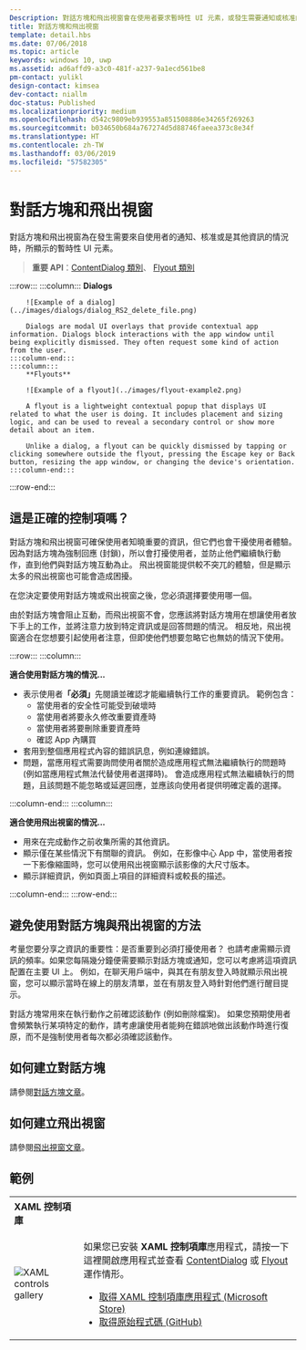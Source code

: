 ```yaml
---
Description: 對話方塊和飛出視窗會在使用者要求暫時性 UI 元素，或發生需要通知或核准的情況時顯示暫時性 UI 元素。
title: 對話方塊和飛出視窗
template: detail.hbs
ms.date: 07/06/2018
ms.topic: article
keywords: windows 10, uwp
ms.assetid: ad6affd9-a3c0-481f-a237-9a1ecd561be8
pm-contact: yulikl
design-contact: kimsea
dev-contact: niallm
doc-status: Published
ms.localizationpriority: medium
ms.openlocfilehash: d542c9809eb939553a851508886e34265f269263
ms.sourcegitcommit: b034650b684a767274d5d88746faeea373c8e34f
ms.translationtype: HT
ms.contentlocale: zh-TW
ms.lasthandoff: 03/06/2019
ms.locfileid: "57582305"
---
```

# <a name="dialogs-and-flyouts"></a>對話方塊和飛出視窗



對話方塊和飛出視窗為在發生需要來自使用者的通知、核准或是其他資訊的情況時，所顯示的暫時性 UI 元素。

> **重要 API**：[ContentDialog 類別](/uwp/api/Windows.UI.Xaml.Controls.ContentDialog)、 [Flyout 類別](/uwp/api/Windows.UI.Xaml.Controls.Flyout)


:::row:::
    :::column:::
        **Dialogs**
        
        ![Example of a dialog](../images/dialogs/dialog_RS2_delete_file.png)

        Dialogs are modal UI overlays that provide contextual app information. Dialogs block interactions with the app window until being explicitly dismissed. They often request some kind of action from the user.
    :::column-end:::
    :::column::: 
        **Flyouts**

        ![Example of a flyout](../images/flyout-example2.png)

        A flyout is a lightweight contextual popup that displays UI related to what the user is doing. It includes placement and sizing logic, and can be used to reveal a secondary control or show more detail about an item.

        Unlike a dialog, a flyout can be quickly dismissed by tapping or clicking somewhere outside the flyout, pressing the Escape key or Back button, resizing the app window, or changing the device's orientation.
    :::column-end:::
:::row-end:::


## <a name="is-this-the-right-control"></a>這是正確的控制項嗎？

對話方塊和飛出視窗可確保使用者知曉重要的資訊，但它們也會干擾使用者體驗。 因為對話方塊為強制回應 (封鎖)，所以會打擾使用者，並防止他們繼續執行動作，直到他們與對話方塊互動為止。 飛出視窗能提供較不突兀的體驗，但是顯示太多的飛出視窗也可能會造成困擾。

在您決定要使用對話方塊或飛出視窗之後，您必須選擇要使用哪一個。

由於對話方塊會阻止互動，而飛出視窗不會，您應該將對話方塊用在想讓使用者放下手上的工作，並將注意力放到特定資訊或是回答問題的情況。 相反地，飛出視窗適合在您想要引起使用者注意，但即使他們想要忽略它也無妨的情況下使用。

:::row:::
    :::column:::
   <p><b>適合使用對話方塊的情況...</b> <br/>
<ul>
<li>表示使用者<b>「必須」</b>先閱讀並確認才能繼續執行工作的重要資訊。 範例包含：
<ul>
  <li>當使用者的安全性可能受到破壞時</li>
  <li>當使用者將要永久修改重要資產時</li>
  <li>當使用者將要刪除重要資產時</li>
  <li>確認 App 內購買</li>
</ul>

</li>
<li>套用到整個應用程式內容的錯誤訊息，例如連線錯誤。</li>
<li>問題，當應用程式需要詢問使用者關於造成應用程式無法繼續執行的問題時 (例如當應用程式無法代替使用者選擇時)。 會造成應用程式無法繼續執行的問題，且該問題不能忽略或延遲回應，並應該向使用者提供明確定義的選擇。</li>
</ul>
</p>
    :::column-end:::
    :::column:::
   <p><b>適合使用飛出視窗的情況...</b> <br/>
<ul>
<li>用來在完成動作之前收集所需的其他資訊。</li>
<li>顯示僅在某些情況下有關聯的資訊。 例如，在影像中心 App 中，當使用者按一下影像縮圖時，您可以使用飛出視窗顯示該影像的大尺寸版本。</li>
<li>顯示詳細資訊，例如頁面上項目的詳細資料或較長的描述。</li>
</ul></p>
    :::column-end:::
:::row-end:::


## <a name="ways-to-avoid-using-dialogs-and-flyouts"></a>避免使用對話方塊與飛出視窗的方法

考量您要分享之資訊的重要性：是否重要到必須打擾使用者？ 也請考慮需顯示資訊的頻率。如果您每隔幾分鐘便需要顯示對話方塊或通知，您可以考慮將這項資訊配置在主要 UI 上。 例如，在聊天用戶端中，與其在有朋友登入時就顯示飛出視窗，您可以顯示當時在線上的朋友清單，並在有朋友登入時針對他們進行醒目提示。

對話方塊常用來在執行動作之前確認該動作 (例如刪除檔案)。 如果您預期使用者會頻繁執行某項特定的動作，請考慮讓使用者能夠在錯誤地做出該動作時進行復原，而不是強制使用者每次都必須確認該動作。

## <a name="how-to-create-a-dialog"></a>如何建立對話方塊

請參閱[對話方塊文章](dialogs.md)。 

## <a name="how-to-create-a-flyout"></a>如何建立飛出視窗

請參閱[飛出視窗文章](flyouts.md)。 

## <a name="examples"></a>範例

<table>
<th align="left">XAML 控制項庫<th>
<tr>
<td><img src="../images/xaml-controls-gallery-sm.png" alt="XAML controls gallery"></img></td>
<td>
    <p>如果您已安裝 <strong style="font-weight: semi-bold">XAML 控制項庫</strong>應用程式，請按一下這裡開啟應用程式並查看 <a href="xamlcontrolsgallery:/item/ContentDialog">ContentDialog</a> 或 <a href="xamlcontrolsgallery:/item/Flyout">Flyout</a> 運作情形。</p>
    <ul>
    <li><a href="https://www.microsoft.com/store/productId/9MSVH128X2ZT">取得 XAML 控制項庫應用程式 (Microsoft Store)</a></li>
    <li><a href="https://github.com/Microsoft/Xaml-Controls-Gallery">取得原始程式碼 (GitHub)</a></li>
    </ul>
</td>
</tr>
</table>

